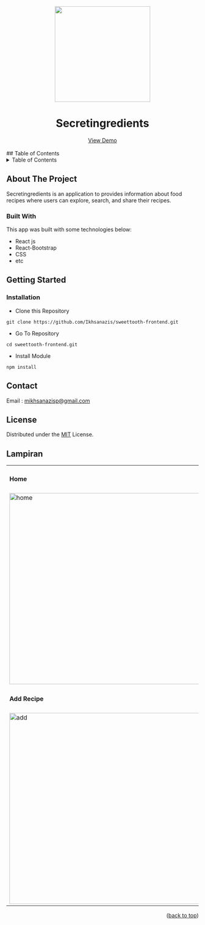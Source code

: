 <div align="center">

<img src="https://i.ibb.co/C85db43/1663900508769.png" align="center" width="250" height="auto" />
  <h1>Secretingredients</h1>
   <a href="https://secretingredients-98d7f.web.app/">View Demo</a>
</div>
</br>
<!-- TABLE OF CONTENTS -->
## Table of Contents
<details>
  <summary>Table of Contents</summary>
  <ol>
    <li>
      <a href="#about-the-project">About The Project</a>
      <ul>
        <li><a href="#built-with">Built With</a></li>
      </ul>
    </li>
    <li>
      <a href="#getting-started">Getting Started</a>
      <ul>
        <li><a href="#installation">Installation</a></li>
      </ul>
    </li>
    <li><a href="#contact">Contact</a></li>
    <li><a href="#license">License</a></li>
  </ol>
</details>


## About The Project
Secretingredients is an application to provides information about food recipes where users can explore, search, and share their recipes.

### Built With
This app was built with some technologies below:
- React js
- React-Bootstrap
- CSS
- etc

## Getting Started

### Installation

- Clone this Repository
```
git clone https://github.com/Ikhsanazis/sweettooth-frontend.git
```
- Go To Repository
```
cd sweettooth-frontend.git
```
- Install Module
```
npm install
```

## Contact

Email : mikhsanazisp@gmail.com

## License
Distributed under the [MIT](/LICENSE) License.
## Lampiran

<p align="center" display=flex>

<table>
<tr>
<td><h4 >Home</h4></td>
<td><h4 >Detail Recipe</h4></td>
</tr>
<tr>
<td><image src="https://i.ibb.co/t4kWSw6/1663704512151.png" alt="home" width=500></td>
<td><image src="https://i.ibb.co/ckXX9p2/mobile-10.png" alt="detail" width=500/></td>
</tr>
<tr>
<td><h4 >Add Recipe</h4></td>
<td><h4 >Profile</h4></td>
</tr>
<tr>
<td><image src="https://i.ibb.co/k8GC2xS/1663704550421.png" alt="add" width=500></td>
<td><image src="https://i.ibb.co/Tbm3ChJ/1663704894411.png" alt="search" width=500/></td>
</tr>
</table>
<p align="right">(<a href="#top">back to top</a>)</p>